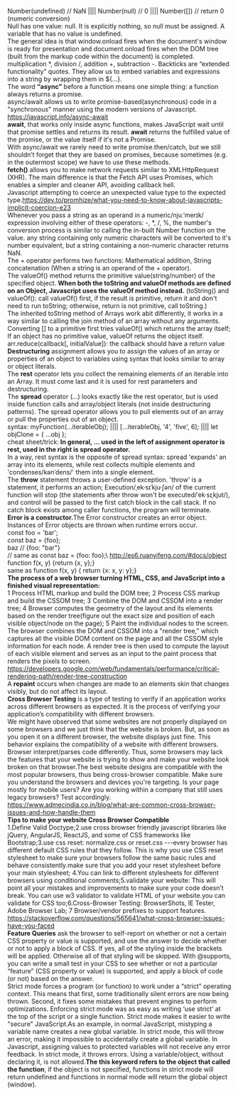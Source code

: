 Number(undefined) // NaN    ||||  Number(null) // 0  |||| Number([]) // return 0 (numeric conversion)\
Null has one value: null. It is explicitly nothing, so null must be assigned. A variable that has no value is undefined. \
The general idea is that window.onload fires when the document's window is ready for presentation and document.onload fires when the DOM tree (built from the markup code within the document) is completed.\
multiplication *, division /, addition +, subtraction -. Backticks are “extended functionality” quotes. They allow us to embed variables and expressions into a string by wrapping them in ${…}.\
The word <b>“async”</b> before a function means one simple thing: a function always returns a promise. \
async/await allows us to write promise-based(asynchronous) code in a "synchronous" manner using the modern versions of Javascript. https://javascript.info/async-await \
<b>await</b>, that works only inside async functions, makes JavaScript wait until that promise settles and returns its result. <b>await</b> returns the fulfilled value of the promise, or the value itself if it's not a Promise.\
With async/await we rarely need to write promise.then/catch, but we still shouldn’t forget that they are based on promises, because sometimes (e.g. in the outermost scope) we have to use these methods. \
<b>fetch()</b> allows you to make network requests similar to XMLHttpRequest (XHR). The main difference is that the Fetch API uses Promises, which enables a simpler and cleaner API, avoiding callback hell. \
Javascript attempting to coerce an unexpected value type to the expected type.https://dev.to/promhize/what-you-need-to-know-about-javascripts-implicit-coercion-e23 \
Whenever you pass a string as an operand in a numeric/njuːˈmerɪk/ expression involving either of these operators: -, *, /, %, the number's conversion process is similar to calling the in-built Number function on the value. any string containing only numeric characters will be converted to it's number equivalent, but a string containing a non-numeric character returns NaN.\
The + operator performs two functions: Mathematical addition, String concatenation (When a string is an operand of the + operator).\
The valueOf() method returns the primitive value(string/number) of the specified object. <b>When both the toString and valueOf methods are defined on an Object, Javascript uses the valueOf method instead.</b> (toString() and valueOf(): call valueOf() first, if the result is primitive, return it and don't need to run toString; otherwise, return is not primitive, call toString.) \
The inherited toString method of Arrays work abit differently, it works in a way similar to calling the join method of an array without any arguments. Converting [] to a primitive first tries valueOf() which returns the array itself; If an object has no primitive value, valueOf returns the object itself. \
arr.reduce(callback[, initialValue]): the callback should have a return value  \
<b>Destructuring</b> assignment allows you to assign the values of an array or properties of an object to variables using syntax that looks similar to array or object literals. \
The <b>rest</b> operator lets you collect the remaining elements of an iterable into an Array. It must come last and it is used for rest parameters and destructuring. \
The <b>spread</b> operator (...) looks exactly like the rest operator, but is used inside function calls and array/object literals (not inside destructuring patterns). The spread operator allows you to pull elements out of an array or pull the properties out of an object.\
 syntax: myFunction(...iterableObj); |||| [...iterableObj, '4', 'five', 6]; |||| let objClone = { ...obj }; \
cheat sheet/trick:<b> In general, ... used in the left of assignment operator is rest, used in the right is spread operator.</b> \
In a way, rest syntax is the opposite of spread syntax: spread 'expands' an array into its elements, while rest collects multiple elements and 'condenses/kənˈdens/' them into a single element. \
The <b>throw</b> statement throws a user-defined exception. 'throw' is a statement, it performs an action; Execution/ˌek·sɪˈkju·ʃən/ of the current function will stop (the statements after throw won't be executed/ˈek·sɪˌkjut/), and control will be passed to the first catch block in the call stack. If no catch block exists among caller functions, the program will terminate.\
<b>Error is a constructor.</b>The Error constructor creates an error object. Instances of Error objects are thrown when runtime errors occur. \
const foo = 'bar'; \
const baz = {foo}; \
baz // {foo: "bar"} \
// same as
const baz = {foo: foo};\ 
http://es6.ruanyifeng.com/#docs/object \
function f(x, y) {return {x, y};} \
same as function f(x, y) { return {x: x, y: y};} \
<b>The process of a web browser turning HTML, CSS, and JavaScript into a finished visual representation:</b> \
1 Process HTML markup and build the DOM tree; 2 Process CSS markup and build the CSSOM tree; 3 Combine the DOM and CSSOM into a render tree; 4 Browser computes the geometry of the layout and its elements based on the render tree(figure out the exact size and position of each visible object/node on the page); 5 Paint the individual nodes to the screen.\
The browser combines the DOM and CSSOM into a "render tree," which captures all the visible DOM content on the page and all the CSSOM style information for each node. A render tree is then used to compute the layout of each visible element and serves as an input to the paint process that renders the pixels to screen. https://developers.google.com/web/fundamentals/performance/critical-rendering-path/render-tree-construction \
A <b>repaint</b> occurs when changes are made to an elements skin that changes visibly, but do not affect its layout.\
<b>Cross Browser Testing</b> is a type of testing to verify if an application works across different browsers as expected. It is the process of verifying your application’s compatibility with different browsers.\
We might have observed that some websites are not properly displayed on some browsers and we just think that the website is broken. But, as soon as you open it on a different browser, the website displays just fine. This behavior explains the compatibility of a website with different browsers. Browser interpret/parses code differently. Thus, some browsers may lack the features that your website is trying to show and make your website look broken on that browser.The best website designs are compatible with the most popular browsers, thus being cross-browser compatible. Make sure you understand the browsers and devices you're targeting. Is your page mostly for mobile users? Are you working within a company that still uses legacy browsers? Test accordingly.\
https://www.admecindia.co.in/blog/what-are-common-cross-browser-issues-and-how-handle-them  \
<b>Tips to make your website Cross Browser Compatible</b> \
1.Define Valid Doctype;2.use cross browser friendly javascript libraries like jQuery, AngularJS, ReactJS, and some of CSS frameworks like Bootstrap;3.use css reset: normalize.css or reset.css ---every browser has different default CSS rules that they follow. This is why you use CSS reset stylesheet to make sure your browsers follow the same basic rules and behave consistently.make sure that you add your reset stylesheet before your main stylesheet; 4.You can link to different stylesheets for different browsers using conditional comments;5.validate your website: This will point all your mistakes and improvements to make sure your code doesn’t break. You can use w3 validator to validate HTML of your website.you can validate for CSS too;6.Cross-Browser Testing: BrowserShots, IE Tester, Adobe Browser Lab; 7 Browser/vendor prefixes to support features.
https://stackoverflow.com/questions/565641/what-cross-browser-issues-have-you-faced  \
<b>Feature Queries</b> ask the browser to self-report on whether or not a certain CSS property or value is supported, and use the answer to decide whether or not to apply a block of CSS. If yes, all of the styling inside the brackets will be applied. Otherwise all of that styling will be skipped. With @supports, you can write a small test in your CSS to see whether or not a particular “feature” (CSS property or value) is supported, and apply a block of code (or not) based on the answer. \
Strict mode forces a program (or function) to work under a “strict” operating context. This means that first, some traditionally silent errors are now being thrown. Second, it fixes some mistakes that prevent engines to perform optimizations. Enforcing strict mode was as easy as writing ‘use strict’ at the top of the script or a single function. Strict mode makes it easier to write "secure" JavaScript.As an example, in normal JavaScript, mistyping a variable name creates a new global variable. In strict mode, this will throw an error, making it impossible to accidentally create a global variable. In Javascript, assigning values to protected variables will not receive any error feedback. In strict mode, it throws errors. Using a variable/object, without declaring it, is not allowed.<b>The this keyword refers to the object that called the function</b>, if the object is not specified, functions in strict mode will return undefined and functions in normal mode will return the global object (window).
